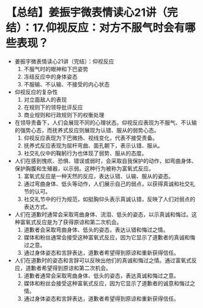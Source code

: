 # 【总结】姜振宇微表情读心21讲（完结）：17.仰视反应：对方不服气时会有哪些表现？

-   姜振宇微表情读心21讲（完结）：仰视反应
    1.  不服气时的眼神和下巴姿势
    2.  冻结反应中的身体姿态
    3.  不服输、不认输、不接受的内心状态
-   仰视反应的复杂性
    1.  对立面敌人的表现
    2.  在规则下的领导批评反应
    3.  商业规则和行政规则下的权衡处理
-   在领导责备下，人们会展现不同的心理状态。仰视反应表现为不服气、不认输的强势心态，而抚养式反应则展现为认错、服从的弱势心态。
    1.  仰视反应表现为下巴微扬、视线变化，代表不接受责备。
    2.  抚养式反应表现为屈杆弯曲、面孔朝下，表示认错、服从。
    3.  社交礼仪中的鞠躬行为也体现了弱势、服从的态度。
-   人们在感到愧疚、恐惧、错误或弱时，会采取自我保护的动作，如弯曲身体、保护胸腹和生殖器，以示弱。这种行为被称为富氧式反应。
    1.  富氧式反应是一种天然的反应，表达认错、认输、服从的姿态。
    2.  通过弯曲身体、低头等动作，人们展示自己的弱点，以获得真诚和社交礼节的认可。
    3.  社交礼节中的行为规范，如挺胸仰头表示真诚认错，反映了人们对弱点的表达方式。
-   人们在道歉时通常会采取弯曲身体、流泪、低头的姿态，以示真诚和悔过。这种富氧式反应是为了获得原谅和第二次机会。
    1.  道歉者会采取弯曲身体、低头的姿态，表达认错和悔过之情。
    2.  媒体和粉丝通常会接受这种富氧式反应，因为它显示了道歉者的真诚和悔过之意。
    3.  通过身体姿态和言辞表达，道歉者希望得到原谅和重新获得信任。
-   人们在道歉时的姿态和言辞可以反映出他们的真诚和悔过之情。通过富氧式反应，道歉者希望得到原谅和第二次机会。
    1.  道歉者通常会采取弯曲身体、低头的姿态，表达真诚和悔过之意。
    2.  媒体和粉丝会接受这种富氧式反应，因为它显示了道歉者的诚意和悔过之情。
    3.  通过身体姿态和言辞表达，道歉者希望得到原谅和重新获得信任。